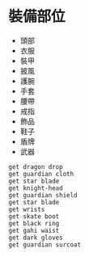 # 裝備部位

+ 頭部
+ 衣服
+ 裝甲
+ 披風
+ 護腕
+ 手套
+ 腰帶
+ 戒指
+ 飾品
+ 鞋子
+ 盾牌
+ 武器

```
get dragon drop
get guardian cloth
get star blade
get knight-head
get guardian shield
get star blade
get wrists
get skate boot
get black ring
get gahi waist
get dark gloves
get guardian surcoat
```